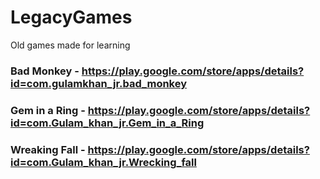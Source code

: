 # LegacyGames
 Old games made for learning

 ### Bad Monkey - https://play.google.com/store/apps/details?id=com.gulamkhan_jr.bad_monkey

 ### Gem in a Ring - https://play.google.com/store/apps/details?id=com.Gulam_khan_jr.Gem_in_a_Ring

 ### Wreaking Fall - https://play.google.com/store/apps/details?id=com.Gulam_khan_jr.Wrecking_fall
